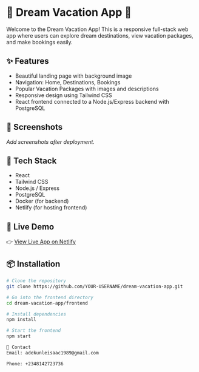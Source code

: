 # 🌴 Dream Vacation App 🛫

Welcome to the Dream Vacation App! This is a responsive full-stack web app where users can explore dream destinations, view vacation packages, and make bookings easily.

## ✨ Features

- Beautiful landing page with background image
- Navigation: Home, Destinations, Bookings
- Popular Vacation Packages with images and descriptions
- Responsive design using Tailwind CSS
- React frontend connected to a Node.js/Express backend with PostgreSQL

## 📸 Screenshots

_Add screenshots after deployment._

## 🔧 Tech Stack

- React
- Tailwind CSS
- Node.js / Express
- PostgreSQL
- Docker (for backend)
- Netlify (for hosting frontend)

## 🚀 Live Demo

👉 [View Live App on Netlify](#) <!-- You'll update this later -->

## 📦 Installation

```bash
# Clone the repository
git clone https://github.com/YOUR-USERNAME/dream-vacation-app.git

# Go into the frontend directory
cd dream-vacation-app/frontend

# Install dependencies
npm install

# Start the frontend
npm start

🤝 Contact
Email: adekunleisaac1989@gmail.com

Phone: +2348142723736